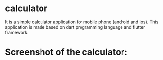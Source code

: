 # calculator

It is a simple calculator application for mobile phone (android and ios). This application is made based on dart programming language and flutter framework. 

# Screenshot of the calculator:

<img scr="Screenshot/screenshot-1611763150015.jpg" >
